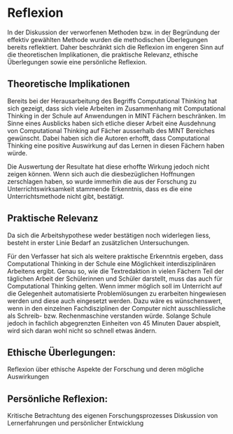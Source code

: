 # Reflexion

In der Diskussion der verworfenen Methoden bzw. in der Begründung der
effektiv gewählten Methode wurden die methodischen Überlegungen bereits
reflektiert. Daher beschränkt sich die Reflexion im engeren Sinn auf die
theoretischen Implikationen, die praktische Relevanz, ethische
Überlegungen sowie eine persönliche Reflexion.

## Theoretische Implikationen

Bereits bei der Herausarbeitung des Begriffs Computational Thinking hat
sich gezeigt, dass sich viele Arbeiten im Zusammenhang mit Computational
Thinking in der Schule auf Anwendungen in MINT Fächern beschränken. Im
Sinne eines Ausblicks haben sich etliche dieser Arbeit eine Ausdehnung
von Computational Thinking auf Fächer ausserhalb des MINT Bereiches
gewünscht. Dabei haben sich die Autoren erhofft, dass Computational
Thinking eine positive Auswirkung auf das Lernen in diesen Fächern haben
würde.

Die Auswertung der Resultate hat diese erhoffte Wirkung jedoch nicht
zeigen können. Wenn sich auch die diesbezüglichen Hoffnungen zerschlagen
haben, so wurde immerhin die aus der Forschung zu Unterrichtswirksamkeit
stammende Erkenntnis, dass es die eine Unterrichtsmethode nicht gibt,
bestätigt.

## Praktische Relevanz

Da sich die Arbeitshypothese weder bestätigen noch widerlegen liess,
besteht in erster Linie Bedarf an zusätzlichen Untersuchungen.

Für den Verfasser hat sich als weitere praktische Erkenntnis ergeben,
dass Computational Thinking in der Schule eine Möglichkeit
interdisziplinären Arbeitens ergibt. Genau so, wie die Textredaktion in
vielen Fächern Teil der täglichen Arbeit der Schülerinnen und Schüler
darstellt, muss das auch für Computational Thinking gelten. Wenn immer
möglich soll im Unterricht auf die Gelegenheit automatisierte
Problemlösungen zu erarbeiten hingewiesen werden und diese auch
eingesetzt werden. Dazu wäre es wünschenswert, wenn in den einzelnen
Fachdisziplinen der Computer nicht ausschliessliche als Schreib- bzw.
Rechenmaschine verstanden würde. Solange Schule jedoch in fachlich
abgegrenzten Einheiten von 45 Minuten Dauer abspielt, wird sich daran
wohl nicht so schnell etwas ändern.

## Ethische Überlegungen:

Reflexion über ethische Aspekte der Forschung und deren mögliche Auswirkungen


## Persönliche Reflexion:

Kritische Betrachtung des eigenen Forschungsprozesses
Diskussion von Lernerfahrungen und persönlicher Entwicklung
